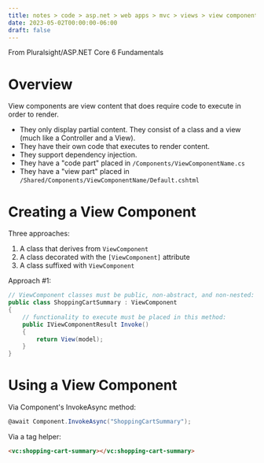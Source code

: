 ```yaml
---
title: notes > code > asp.net > web apps > mvc > views > view components
date: 2023-05-02T00:00:00-06:00
draft: false
---
```


From Pluralsight/ASP.NET Core 6 Fundamentals

# Overview
View components are view content that does require code to execute in order to render.
- They only display partial content.  They consist of a class and a view (much like a Controller and a View).
- They have their own code that executes to render content.
- They support dependency injection.
- They have a "code part" placed in `/Components/ViewComponentName.cs`
- They have a "view part" placed in `/Shared/Components/ViewComponentName/Default.cshtml`

# Creating a View Component
Three approaches:
1. A class that derives from `ViewComponent`
2. A class decorated with the `[ViewComponent]` attribute
3. A class suffixed with `ViewComponent`

Approach #1:
```cs
// ViewComponent classes must be public, non-abstract, and non-nested:
public class ShoppingCartSummary : ViewComponent
{
    // functionality to execute must be placed in this method:
    public IViewComponentResult Invoke()
    {
        return View(model);
    }
}
```
# Using a View Component
Via Component's InvokeAsync method:
```cs
@await Component.InvokeAsync("ShoppingCartSummary");
```

Via a tag helper:
```html
<vc:shopping-cart-summary></vc:shopping-cart-summary>
```
